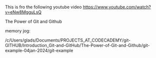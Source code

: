 This is fro the following youtube video
https://www.youtube.com/watch?v=eNw8MgguLsQ

The Power of Git and Github


memory jog:


/c/Users/glads/Documents/PROJECTS_AT_CODECADEMY/git-GITHUB/Introduction_Git-and-GitHub/The-Power-of-Git-and-Github/git-example-04jan-2024/git-example
